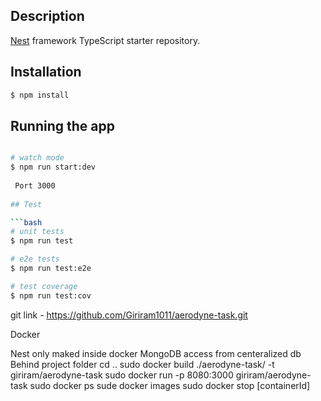 
## Description

[Nest](https://github.com/nestjs/nest) framework TypeScript starter repository.

## Installation

```bash
$ npm install
```

## Running the app

```bash

# watch mode
$ npm run start:dev
 
 Port 3000
 
## Test

```bash
# unit tests
$ npm run test

# e2e tests
$ npm run test:e2e

# test coverage
$ npm run test:cov
```
git link - https://github.com/Giriram1011/aerodyne-task.git

Docker

Nest only maked inside docker 
MongoDB access from centeralized db
Behind project folder
cd ..
sudo docker build ./aerodyne-task/ -t giriram/aerodyne-task
sudo docker run -p 8080:3000 giriram/aerodyne-task
sudo docker ps
sude docker images
sudo docker stop [containerId]